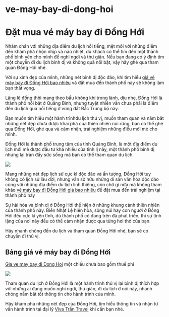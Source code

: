 # ve-may-bay-di-dong-hoi
<h1>Đặt mua vé máy bay đi Đồng Hới</h1>

Nhàm chán với những địa điểm du lịch nổi tiếng, mệt mỏi với những điểm đến khám phá nhộn nhịp và náo nhiệt, du khách có thể tìm đến một thành phố bình yên cho mình để nghỉ ngơi và thư giãn. Nếu bạn đang có ý định tìm một chuyến đi du lịch bình dị và không quá nổi bật, vậy hãy ghé qua tham quan Đồng Hới nhé.

Với sự xinh đẹp của mình, những nét bình dị độc đáo, khi tìm hiểu <a href = "http://vivatrantravel.vn/ve-may-bay-di-dong-hoi.html">giá vé máy bay đi Đồng Hới bao nhiêu</a> và đặt mua đến thành phố này sẽ không làm bạn thất vọng.

Lặng lẽ đồng thời mang theo bầu không khí trong lành, dịu nhẹ, Đồng Hới là thành phố nổi bật ở Quảng Bình, nhưng tuyệt nhiên vẫn chưa phải là điểm đến du lịch quá nổi tiếng ở vùng đất Bắc Trung bộ này.

Bạn muốn tìm hiểu một hành trìnhdu lịch thú vị, muốn tham quan và nắm bắt những nét đẹp chưa được khai phá của thiên nhiên núi rừng, bạn có thể ghé qua Đồng Hới, ghé qua và cảm nhận, trải nghiệm những điều mới mẻ cho mình.

Đồng Hới là thành phố trung tâm của tỉnh Quảng Bình, là một địa điểm du lịch mới mẻ được đầu tư khá nhiều của tỉnh lị này, một thành phố bình dị nhưng lại tràn đầy sức sống mà bạn có thể tham quan du lịch.

<img src = "https://vemaybayairchina.net/wp-content/uploads/2016/12/ve-may-bay-di-dong-hoi.jpg" />

Mang những nét đẹp lịch sử cực kì độc đáo và ấn tượng, Đồng Hới tuy không có lịch sử lâu đời, nhưng vẫn sở hữu những di sản văn hóa độc đáo cùng với những địa điểm du lịch linh thiêng, còn chờ gì nữa mà không tham khảo <a href = "https://vivatrantravel.com/ve-noi-dia/ve-may-bay-di-dong-hoi.html">vé máy bay đi Đồng Hới giá bao nhiêu</a> để đặt mua đến trải nghiệm tại thành phố này

Sự hài hòa và bình dị ở Đồng Hới thể hiện ở những khung cảnh thiên nhiên của thành phố này. Biển Nhật Lệ hiền hòa, sông núi hay con người ở Đồng Hới đều cực kì yên tĩnh, dù thành phố có đang trên đà phát triển, thì sự tĩnh lặng của nơi này đều có thể cảm nhận được qua từng hơi thở của bạn.

Hãy nhanh chóng đến du lịch và tham quan Đồng Hới nhé, bạn sẽ có chuyến đi thú vị.

<h2>Bảng giá vé máy bay đi Đồng Hới</h2>

<a href = "https://visaxuatnhapcanh.vn/ve-may-bay-di-dong-hoi.html">Gia ve may bay di Dong Hoi</a> một chiều chưa bao gồm thuế phí

<img src = "https://vemaybayairchina.net/wp-content/uploads/2016/12/hcm-dong-hoi.jpg" />

Tham quan du lịch ở Đồng Hới là một hành trình thú vị lại bình dị thích hợp với những ai đang muốn nghỉ ngơi, thư giãn, đi du lịch ở nơi này, nhanh chóng nắm bắt tốt thông tin cho hành trình của mình.

Hãy khám phá những nét đẹp của Đồng Hới, tìm hiểu thông tin và nhận tư vấn hành trình tại đại lý <a href = "https://vivatrantravel.com/">Viva Trần Travel</a> khi cần bạn nhé.
